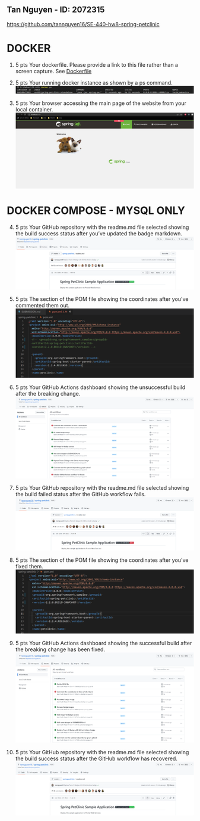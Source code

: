 ## Tan Nguyen - ID: 2072315
https://github.com/tannguyen16/SE-440-hw8-spring-petclinic

# DOCKER
1. 5 pts Your dockerfile. Please provide a link to this file rather than a screen capture.
See [Dockerfile](Dockerfile)

2. 5 pts Your running docker instance as shown by a ps command.
![Docker-1](images/Docker-1.PNG)

3. 5 pts Your browser accessing the main page of the website from your local container.
![Docker-2](images/Docker-2.PNG)

# DOCKER COMPOSE - MYSQL ONLY
4. 5 pts Your GitHub repository with the readme.md file selected showing the build success status after you’ve updated the badge markdown.
![Badge Success](images/4.PNG)

5. 5 pts The section of the POM file showing the coordinates after you’ve commented them out.
![Failed POM](images/5.PNG)

6. 5 pts Your GitHub Actions dashboard showing the unsuccessful build after the breaking change.
![Failed Actions](images/6.PNG)

7. 5 pts Your GitHub repository with the readme.md file selected showing the build failed status after the GitHub workflow fails.
![Failed README](images/7.PNG)

8. 5 pts The section of the POM file showing the coordinates after you’ve fixed them.
![Fixed POM](images/8.PNG)

9. 5 pts Your GitHub Actions dashboard showing the successful build after the breaking change has been fixed.
![Fixed Actions](images/9.PNG)

10. 5 pts Your GitHub repository with the readme.md file selected showing the build success status after the GitHub workflow has recovered.
![Fixed README](images/10.PNG)